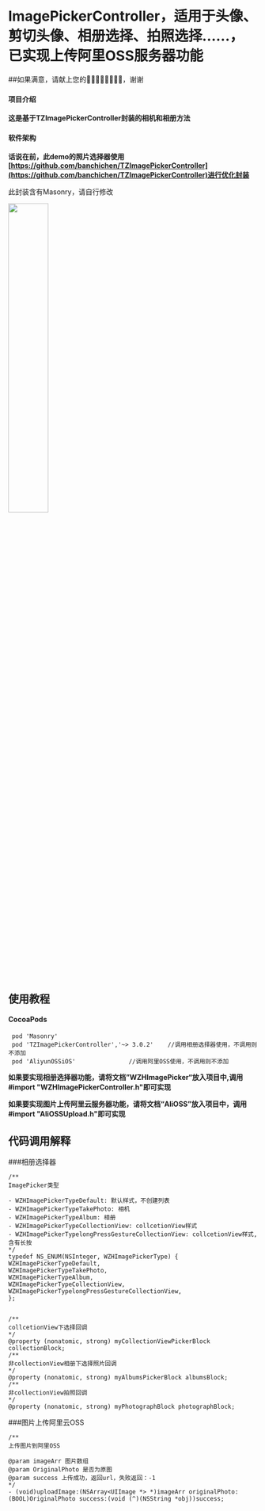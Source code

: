 # ImagePickerController，适用于头像、剪切头像、相册选择、拍照选择……，已实现上传阿里OSS服务器功能

##如果满意，请献上您的🌟🌟🌟🌟🌟🌟🌟🌟，谢谢
#### 项目介绍
**这是基于TZImagePickerController封装的相机和相册方法**

#### 软件架构
**话说在前，此demo的照片选择器使用[https://github.com/banchichen/TZImagePickerController](https://github.com/banchichen/TZImagePickerController)进行优化封装**


此封装含有Masonry，请自行修改

<img src="https://github.com/WOHANGO/WZHImagePickerController/blob/master/imagepicker.png" width="40%" height="40%">


## 使用教程

#### CocoaPods
```objc
 pod 'Masonry'
 pod 'TZImagePickerController','~> 3.0.2'    //调用相册选择器使用，不调用则不添加
 pod 'AliyunOSSiOS'               //调用阿里OSS使用，不调用则不添加
```
  **如果要实现相册选择器功能，请将文档”WZHImagePicker“放入项目中,调用#import "WZHImagePickerController.h"即可实现**

  **如果要实现图片上传阿里云服务器功能，请将文档“AliOSS”放入项目中，调用#import "AliOSSUpload.h"即可实现**


## 代码调用解释
###相册选择器
```objc
/**
ImagePicker类型

- WZHImagePickerTypeDefault: 默认样式，不创建列表
- WZHImagePickerTypeTakePhoto: 相机
- WZHImagePickerTypeAlbum: 相册
- WZHImagePickerTypeCollectionView: collcetionView样式
- WZHImagePickerTypelongPressGestureCollectionView: collcetionView样式,含有长按
*/
typedef NS_ENUM(NSInteger, WZHImagePickerType) {
WZHImagePickerTypeDefault,
WZHImagePickerTypeTakePhoto,
WZHImagePickerTypeAlbum,
WZHImagePickerTypeCollectionView,
WZHImagePickerTypelongPressGestureCollectionView,
};


/**
collcetionView下选择回调
*/
@property (nonatomic, strong) myCollectionViewPickerBlock collectionBlock;
/**
非collectionView相册下选择照片回调
*/
@property (nonatomic, strong) myAlbumsPickerBlock albumsBlock;
/**
非collectionView拍照回调
*/
@property (nonatomic, strong) myPhotographBlock photographBlock;

```

###图片上传阿里云OSS
```objc
/**
上传图片到阿里OSS

@param imageArr 图片数组
@param OriginalPhoto 是否为原图
@param success 上传成功，返回url，失败返回：-1
*/
- (void)uploadImage:(NSArray<UIImage *> *)imageArr originalPhoto:(BOOL)OriginalPhoto success:(void (^)(NSString *obj))success;

```

